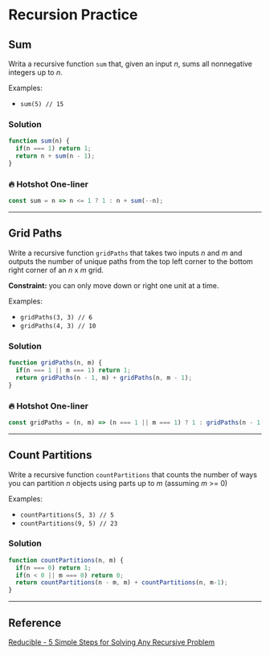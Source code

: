 # Recursion Practice

## Sum

Writa a recursive function `sum` that, given an input *n*, sums all nonnegative integers up to *n*.

Examples:
* `sum(5) // 15`

### Solution
```js
function sum(n) {
  if(n === 1) return 1;
  return n + sum(n - 1);
}
```

### 🔥 Hotshot One-liner
```js
const sum = n => n <= 1 ? 1 : n + sum(--n);
```

---

## Grid Paths

Write a recursive function `gridPaths` that takes two inputs *n* and *m* and outputs the number of unique paths from the top left corner to the bottom right corner of an *n* x *m* grid.

**Constraint:** you can only move down or right one unit at a time.

Examples:
* `gridPaths(3, 3) // 6`
* `gridPaths(4, 3) // 10`

### Solution
```js
function gridPaths(n, m) {
  if(n === 1 || m === 1) return 1;
  return gridPaths(n - 1, m) + gridPaths(n, m - 1);
}
```

### 🔥 Hotshot One-liner
```js
const gridPaths = (n, m) => (n === 1 || m === 1) ? 1 : gridPaths(n - 1, m) + gridPaths(n, m - 1);
```

---

## Count Partitions

Write a recursive function `countPartitions` that counts the number of ways you can partition *n* objects using parts up to *m* (assuming *m* >= 0)

Examples:
* `countPartitions(5, 3) // 5`
* `countPartitions(9, 5) // 23`

### Solution
```js
function countPartitions(n, m) {
  if(n === 0) return 1;
  if(n < 0 || m === 0) return 0;
  return countPartitions(n - m, m) + countPartitions(n, m-1);
}
```

---

## Reference
[Reducible - 5 Simple Steps for Solving Any Recursive Problem](https://youtu.be/ngCos392W4w)